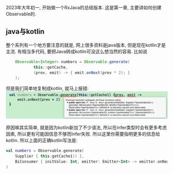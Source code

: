 2023年大年初一, 开始做一个RxJava的总结版本. 这是第一章, 主要讲如何创建Observable的. 

## java与kotlin
整个系列有一个地方要注意的就是, 网上很多资料是java版本, 但是现在kotlin才是主流. 有相当多代码, 要把Java转成kotlin可没这么想当然的容易. 比如说

```java
    Observable<Integer> numbers = Observable.generate(
            this::getCache,
            (prev, emit) -> { emit.onNext(prev * 2); }
    );
```

但是我们简单地复制成kotlin, 就马上报错: 
![error on kotlin](img/image-20230122120300-2tgbako.png)

原因嘛其实简单, 就是因为kotlin新加了不少语法, 所以在infer类型时会有更多考虑因素, 所以更有可能因信息不够而Infer失败. 所以这里你需要指明更多的信息给kotlin. 所以上面的正确kotlin写法是: 

```kotlin
val numbers = Observable.generate(
    Supplier { this.getCache1() },
    BiConsumer { initValue: Int, emitter: Emitter<Int> -> emitter.onNext(initValue * 2) }
)
```